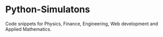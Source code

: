 # Python-Simulatons

Code snippets for Physics, Finance, Engineering, Web development and Applied Mathematics.
